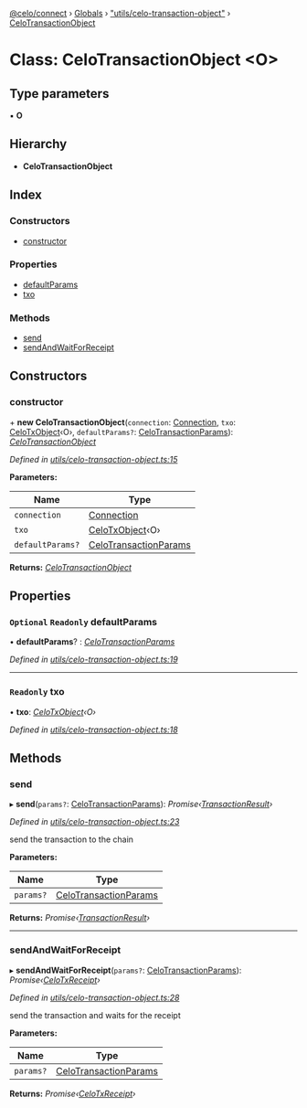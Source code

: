 [@celo/connect](../README.md) › [Globals](../globals.md) › ["utils/celo-transaction-object"](../modules/_utils_celo_transaction_object_.md) › [CeloTransactionObject](_utils_celo_transaction_object_.celotransactionobject.md)

# Class: CeloTransactionObject <**O**>

## Type parameters

▪ **O**

## Hierarchy

* **CeloTransactionObject**

## Index

### Constructors

* [constructor](_utils_celo_transaction_object_.celotransactionobject.md#constructor)

### Properties

* [defaultParams](_utils_celo_transaction_object_.celotransactionobject.md#optional-readonly-defaultparams)
* [txo](_utils_celo_transaction_object_.celotransactionobject.md#readonly-txo)

### Methods

* [send](_utils_celo_transaction_object_.celotransactionobject.md#send)
* [sendAndWaitForReceipt](_utils_celo_transaction_object_.celotransactionobject.md#sendandwaitforreceipt)

## Constructors

###  constructor

\+ **new CeloTransactionObject**(`connection`: [Connection](_connection_.connection.md), `txo`: [CeloTxObject](../interfaces/_types_.celotxobject.md)‹O›, `defaultParams?`: [CeloTransactionParams](../modules/_utils_celo_transaction_object_.md#celotransactionparams)): *[CeloTransactionObject](_utils_celo_transaction_object_.celotransactionobject.md)*

*Defined in [utils/celo-transaction-object.ts:15](https://github.com/celo-org/celo-monorepo/blob/master/packages/sdk/connect/src/utils/celo-transaction-object.ts#L15)*

**Parameters:**

Name | Type |
------ | ------ |
`connection` | [Connection](_connection_.connection.md) |
`txo` | [CeloTxObject](../interfaces/_types_.celotxobject.md)‹O› |
`defaultParams?` | [CeloTransactionParams](../modules/_utils_celo_transaction_object_.md#celotransactionparams) |

**Returns:** *[CeloTransactionObject](_utils_celo_transaction_object_.celotransactionobject.md)*

## Properties

### `Optional` `Readonly` defaultParams

• **defaultParams**? : *[CeloTransactionParams](../modules/_utils_celo_transaction_object_.md#celotransactionparams)*

*Defined in [utils/celo-transaction-object.ts:19](https://github.com/celo-org/celo-monorepo/blob/master/packages/sdk/connect/src/utils/celo-transaction-object.ts#L19)*

___

### `Readonly` txo

• **txo**: *[CeloTxObject](../interfaces/_types_.celotxobject.md)‹O›*

*Defined in [utils/celo-transaction-object.ts:18](https://github.com/celo-org/celo-monorepo/blob/master/packages/sdk/connect/src/utils/celo-transaction-object.ts#L18)*

## Methods

###  send

▸ **send**(`params?`: [CeloTransactionParams](../modules/_utils_celo_transaction_object_.md#celotransactionparams)): *Promise‹[TransactionResult](_utils_tx_result_.transactionresult.md)›*

*Defined in [utils/celo-transaction-object.ts:23](https://github.com/celo-org/celo-monorepo/blob/master/packages/sdk/connect/src/utils/celo-transaction-object.ts#L23)*

send the transaction to the chain

**Parameters:**

Name | Type |
------ | ------ |
`params?` | [CeloTransactionParams](../modules/_utils_celo_transaction_object_.md#celotransactionparams) |

**Returns:** *Promise‹[TransactionResult](_utils_tx_result_.transactionresult.md)›*

___

###  sendAndWaitForReceipt

▸ **sendAndWaitForReceipt**(`params?`: [CeloTransactionParams](../modules/_utils_celo_transaction_object_.md#celotransactionparams)): *Promise‹[CeloTxReceipt](../modules/_types_.md#celotxreceipt)›*

*Defined in [utils/celo-transaction-object.ts:28](https://github.com/celo-org/celo-monorepo/blob/master/packages/sdk/connect/src/utils/celo-transaction-object.ts#L28)*

send the transaction and waits for the receipt

**Parameters:**

Name | Type |
------ | ------ |
`params?` | [CeloTransactionParams](../modules/_utils_celo_transaction_object_.md#celotransactionparams) |

**Returns:** *Promise‹[CeloTxReceipt](../modules/_types_.md#celotxreceipt)›*
